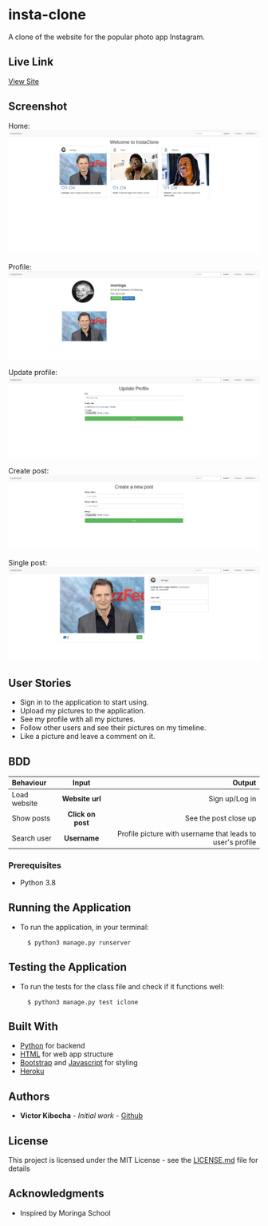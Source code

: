# insta-clone
A clone of the website for the popular photo app Instagram.

## Live Link
[View Site](https://instaclone-django.herokuapp.com/)

## Screenshot

Home:
<img src="https://github.com/TechVictorKE/insta-clone/blob/master/static/images/home1.png">

Profile:
<img src="https://github.com/TechVictorKE/insta-clone/blob/master/static/images/profile1.png">

Update profile:
<img src="https://github.com/TechVictorKE/insta-clone/blob/master/static/images/update-profile1.png">

Create post:
<img src="https://github.com/TechVictorKE/insta-clone/blob/master/static/images/create-post1.png">

Single post:
<img src="https://github.com/TechVictorKE/insta-clone/blob/master/static/images/single-post1.png">

## User Stories

* Sign in to the application to start using.
* Upload my pictures to the application.
* See my profile with all my pictures.
* Follow other users and see their pictures on my timeline.
* Like a picture and leave a comment on it.

## BDD
| Behaviour | Input | Output |
| :---------------- | :---------------: | ------------------: |
| Load website | **Website url** | Sign up/Log in|
| Show posts | **Click on post** | See the post close up|
| Search user | **Username** | Profile picture with username that leads to user's profile|



### Prerequisites

* Python 3.8

## Running the Application
* To run the application, in your terminal:

        $ python3 manage.py runserver
      
        
## Testing the Application
* To run the tests for the class file and check if it functions well:

        $ python3 manage.py test iclone
        


## Built With

* [Python](https://www.python.org/) for backend
* [HTML](https://html.com/) for web app structure
* [Bootstrap](https://getbootstrap.com/) and [Javascript](https://www.javascript.com/) for styling
* [Heroku](https://heroku.com)

## Authors

* **Victor  Kibocha** - *Initial work* - [Github](https://github.com/TechVictorKE/)

## License

This project is licensed under the MIT License - see the [LICENSE.md](LICENSE.md) file for details

## Acknowledgments

* Inspired by Moringa School
